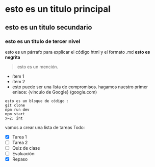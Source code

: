 # esto es un titulo principal 
## esto es un titulo secundario 
### esto es un titulo de tercer nivel 
esto es un párrafo para explicar el código html y el 
formato .md
**esto es negrita**
> esto es un mención.
- ítem 1   
-  ítem 2
- esto puede ser una lista de compromisos.
hagamos nuestro primer enlace:
{vinculo de Google} (google.com)
````
esto es un bloque de código :
git clone 
npm run dev 
npm start 
x=2; int 
````
vamos a crear una lista de tareas Todo:
-  [x] Tarea 1
- [ ] Tarea 2 
- [ ] Quiz de clase 
- [ ] Evaluación 
- [x] Repaso 
